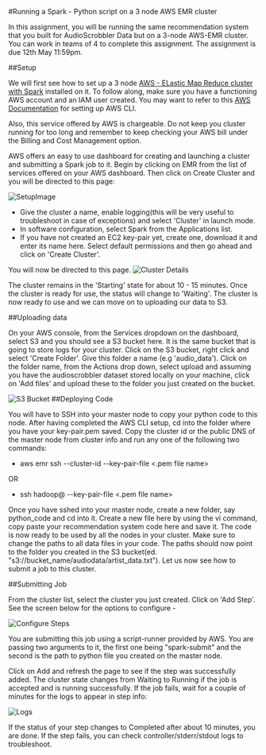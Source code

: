 #Running a Spark - Python script on a 3 node AWS EMR cluster

In this assignment, you will be running the same recommendation system that you built for AudioScrobbler Data but on a 3-node AWS-EMR cluster. You can work in teams of 4 to complete this assignment. The assignment is due 12th May 11:59pm.


##Setup

We will first see how to set up a 3 node [AWS - ELastic Map Reduce cluster with Spark](http://docs.aws.amazon.com/ElasticMapReduce/latest/DeveloperGuide/emr-spark-launch.html) installed on it. To follow along, make sure you have a functioning AWS account and an IAM user created. You may want to refer to this [AWS Documentation](http://docs.aws.amazon.com/cli/latest/userguide/cli-chap-getting-set-up.html) for setting up AWS CLI.

Also, this service offered by AWS is chargeable. Do not keep you cluster running for too long and remember to keep checking your AWS bill under the Billing and Cost Management option.

AWS offers an easy to use dashboard for creating and launching a cluster and submitting a Spark job to it. Begin by clicking on EMR from the list of services offered on your AWS dashboard. Then click on Create Cluster and you will be directed to this page: 

![SetupImage](http://i.imgur.com/arhxIA9.png)


* Give the cluster a name, enable logging(this will be very useful to troubleshoot in case of exceptions) and select 'Cluster' in launch mode. 
* In software configuration, select Spark from the Applications list. 
* If you have not created an EC2 key-pair yet, create one, download it and enter its name here. Select default permissions and then go ahead and click on 'Create Cluster'.

You will now be directed to this page.
![Cluster Details](http://i.imgur.com/7EQguTV.png)

The cluster remains in the 'Starting' state for about 10 - 15 minutes. Once the cluster is ready for use, the status will change to 'Waiting'. The cluster is now ready to use and we can move on to uploading our data to S3.


##Uploading data

On your AWS console, from the Services dropdown on the dashboard, select S3 and you should see a S3 bucket here. It is the same bucket that is going to store logs for your cluster. Click on the S3 bucket, right click and select 'Create Folder'. Give this folder a name (e.g 'audio_data'). Click on the folder name, from the Actions drop down, select upload and assuming you have the audioscrobbler dataset stored locally on your machine, click on 'Add files' and upload these to the folder you just created on the bucket.

![S3 Bucket](http://i.imgur.com/DbzTwy7.png)
##Deploying Code 

You will have to SSH into your master node to copy your python code to this node. After having completed the AWS CLI setup, cd into the folder where you have your key-pair.pem saved. Copy the cluster id or the public DNS of the master node from cluster info and run any one of the following two commands:

* aws emr ssh --cluster-id <id> --key-pair-file <.pem file name>

OR

* ssh hadoop@<public dns of master> --key-pair-file <.pem file name>

Once you have sshed into your master node, create a new folder, say python_code and cd into it. Create a new file here by using the vi command, copy paste your recommendation system code here and save it. The code is now ready to be used by all the nodes in your cluster. Make sure to change the paths to all data files in your code. The paths should now point to the folder you created in the S3 bucket(ed. "s3://bucket_name/audiodata/artist_data.txt").  Let us now see how to submit a job to this cluster. 

##Submitting Job

From the cluster list, select the cluster you just created. Click on 'Add Step'. See the screen below for the options to configure -

![Configure Steps](http://i.imgur.com/cUzMbUt.png)

You are submitting this job using a script-runner provided by AWS. You are passing two arguments to it, the first one being "spark-submit" and the second is the path to python file you created on the master node.

Click on Add and refresh the page to see if the step was successfully added. The cluster state changes from Waiting to Running if the job is accepted and is running successfully. If the job fails, wait for a couple of minutes for the logs to appear in step info:

![Logs](http://i.imgur.com/Q3miV9F.png)

If the status of your step changes to Completed after about 10 minutes, you are done. If the step fails, you can check controller/stderr/stdout logs to troubleshoot. 
